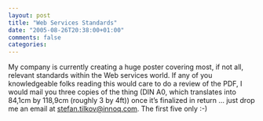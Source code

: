 ```yaml
---
layout: post
title: "Web Services Standards"
date: "2005-08-26T20:38:00+01:00"
comments: false
categories: 
---
```


<p>My company is currently creating a huge poster covering most, if not all, relevant standards within the Web services world. If any of you knowledgeable folks reading this would care to do a review of the PDF, I would mail you three copies of the thing (DIN A0, which translates into 84,1cm by 118,9cm (roughly 3 by 4ft)) once it&#8217;s finalized in return &#8230; just drop me an email at <a href="mailto:stefan.tilkov@innoq.com">stefan.tilkov@innoq.com</a>.  The first five only :-)</p>


